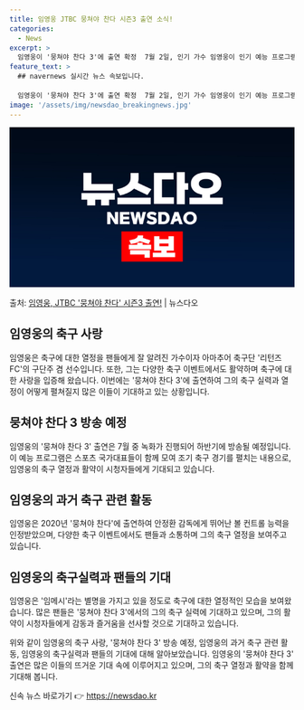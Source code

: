 ```yaml
---
title: 임영웅 JTBC 뭉쳐야 찬다 시즌3 출연 소식!
categories:
  - News
excerpt: >
  임영웅이 '뭉쳐야 찬다 3'에 출연 확정  7월 2일, 인기 가수 임영웅이 인기 예능 프로그램 '뭉쳐야 찬다…
feature_text: >
  ## navernews 실시간 뉴스 속보입니다.

  임영웅이 '뭉쳐야 찬다 3'에 출연 확정  7월 2일, 인기 가수 임영웅이 인기 예능 프로그램 '뭉쳐야 찬다…
image: '/assets/img/newsdao_breakingnews.jpg'
---
```


![뉴스다오 속보](/assets/img/newsdao_breakingnews.jpg)

<p>출처: <a href="https://newsdao.kr/4611" rel="dofollow">임영웅, JTBC '뭉쳐야 찬다' 시즌3 출연!</a> | 뉴스다오</p>

<h2 data-ke-size="size26">임영웅의 축구 사랑</h2>
임영웅은 축구에 대한 열정을 팬들에게 잘 알려진 가수이자 아마추어 축구단 '리턴즈 FC'의 구단주 겸 선수입니다. 또한, 그는 다양한 축구 이벤트에서도 활약하며 축구에 대한 사랑을 입증해 왔습니다. 이번에는 '뭉쳐야 찬다 3'에 출연하여 그의 축구 실력과 열정이 어떻게 펼쳐질지 많은 이들이 기대하고 있는 상황입니다.

<h2 data-ke-size="size26">뭉쳐야 찬다 3 방송 예정</h2>
임영웅의 '뭉쳐야 찬다 3' 출연은 7월 중 녹화가 진행되어 하반기에 방송될 예정입니다. 이 예능 프로그램은 스포츠 국가대표들이 함께 모여 조기 축구 경기를 펼치는 내용으로, 임영웅의 축구 열정과 활약이 시청자들에게 기대되고 있습니다.

<h2 data-ke-size="size26">임영웅의 과거 축구 관련 활동</h2>
임영웅은 2020년 '뭉쳐야 찬다'에 출연하여 안정환 감독에게 뛰어난 볼 컨트롤 능력을 인정받았으며, 다양한 축구 이벤트에서도 팬들과 소통하며 그의 축구 열정을 보여주고 있습니다.

<h2 data-ke-size="size26">임영웅의 축구실력과 팬들의 기대</h2>
임영웅은 '임메시'라는 별명을 가지고 있을 정도로 축구에 대한 열정적인 모습을 보여왔습니다. 많은 팬들은 '뭉쳐야 찬다 3'에서의 그의 축구 실력에 기대하고 있으며, 그의 활약이 시청자들에게 감동과 즐거움을 선사할 것으로 기대하고 있습니다.

위와 같이 임영웅의 축구 사랑, '뭉쳐야 찬다 3' 방송 예정, 임영웅의 과거 축구 관련 활동, 임영웅의 축구실력과 팬들의 기대에 대해 알아보았습니다. 임영웅의 '뭉쳐야 찬다 3' 출연은 많은 이들의 뜨거운 기대 속에 이루어지고 있으며, 그의 축구 열정과 활약을 함께 기대해 봅니다. 

신속 뉴스 바로가기 👉 <a href="https://newsdao.kr" rel="dofollow">https://newsdao.kr</a>


